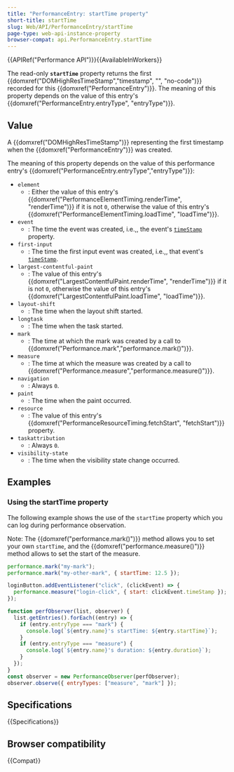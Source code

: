 ```yaml
---
title: "PerformanceEntry: startTime property"
short-title: startTime
slug: Web/API/PerformanceEntry/startTime
page-type: web-api-instance-property
browser-compat: api.PerformanceEntry.startTime
---
```


{{APIRef("Performance API")}}{{AvailableInWorkers}}

The read-only **`startTime`** property returns the first {{domxref("DOMHighResTimeStamp","timestamp", "", "no-code")}} recorded for this {{domxref("PerformanceEntry")}}. The meaning of this property depends on the value of this entry's {{domxref("PerformanceEntry.entryType", "entryType")}}.

## Value

A {{domxref("DOMHighResTimeStamp")}} representing the first timestamp when the
{{domxref("PerformanceEntry")}} was created.

The meaning of this property depends on the value of this performance entry's {{domxref("PerformanceEntry.entryType","entryType")}}:

- `element`
  - : Either the value of this entry's {{domxref("PerformanceElementTiming.renderTime", "renderTime")}} if it is not `0`, otherwise the value of this entry's {{domxref("PerformanceElementTiming.loadTime", "loadTime")}}.
- `event`
  - : The time the event was created, i.e.,, the event's [`timeStamp`](/en-US/docs/Web/API/Event/timeStamp) property.
- `first-input`
  - : The time the first input event was created, i.e.,, that event's [`timeStamp`](/en-US/docs/Web/API/Event/timeStamp).
- `largest-contentful-paint`
  - : The value of this entry's {{domxref("LargestContentfulPaint.renderTime", "renderTime")}} if it is not `0`, otherwise the value of this entry's {{domxref("LargestContentfulPaint.loadTime", "loadTime")}}.
- `layout-shift`
  - : The time when the layout shift started.
- `longtask`
  - : The time when the task started.
- `mark`
  - : The time at which the mark was created by a call to {{domxref("Performance.mark","performance.mark()")}}.
- `measure`
  - : The time at which the measure was created by a call to {{domxref("Performance.measure","performance.measure()")}}.
- `navigation`
  - : Always `0`.
- `paint`
  - : The time when the paint occurred.
- `resource`
  - : The value of this entry's {{domxref("PerformanceResourceTiming.fetchStart", "fetchStart")}} property.
- `taskattribution`
  - : Always `0`.
- `visibility-state`
  - : The time when the visibility state change occurred.

## Examples

### Using the startTime property

The following example shows the use of the `startTime` property which you can log during performance observation.

Note: The {{domxref("performance.mark()")}} method allows you to set your own `startTime`, and the {{domxref("performance.measure()")}} method allows to set the start of the measure.

```js
performance.mark("my-mark");
performance.mark("my-other-mark", { startTime: 12.5 });

loginButton.addEventListener("click", (clickEvent) => {
  performance.measure("login-click", { start: clickEvent.timeStamp });
});

function perfObserver(list, observer) {
  list.getEntries().forEach((entry) => {
    if (entry.entryType === "mark") {
      console.log(`${entry.name}'s startTime: ${entry.startTime}`);
    }
    if (entry.entryType === "measure") {
      console.log(`${entry.name}'s duration: ${entry.duration}`);
    }
  });
}
const observer = new PerformanceObserver(perfObserver);
observer.observe({ entryTypes: ["measure", "mark"] });
```

## Specifications

{{Specifications}}

## Browser compatibility

{{Compat}}
